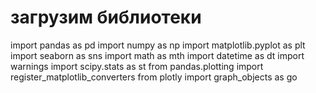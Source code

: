 

# загрузим библиотеки
import pandas as pd
import numpy as np
import matplotlib.pyplot as plt
import seaborn as sns
import math as mth
import datetime as dt
import warnings
import scipy.stats as st
from pandas.plotting import register_matplotlib_converters
from plotly import graph_objects as go
